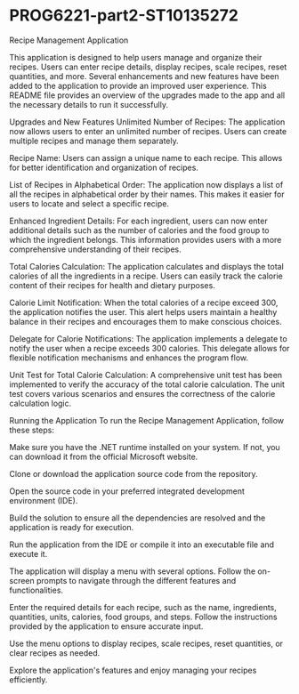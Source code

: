 # PROG6221-part2-ST10135272
Recipe Management Application

This application is designed to help users manage and organize their recipes. Users can enter recipe details, display recipes, scale recipes, reset quantities, and more. Several enhancements and new features have been added to the application to provide an improved user experience. This README file provides an overview of the upgrades made to the app and all the necessary details to run it successfully.

Upgrades and New Features
Unlimited Number of Recipes: The application now allows users to enter an unlimited number of recipes. Users can create multiple recipes and manage them separately.

Recipe Name: Users can assign a unique name to each recipe. This allows for better identification and organization of recipes.

List of Recipes in Alphabetical Order: The application now displays a list of all the recipes in alphabetical order by their names. This makes it easier for users to locate and select a specific recipe.

Enhanced Ingredient Details: For each ingredient, users can now enter additional details such as the number of calories and the food group to which the ingredient belongs. This information provides users with a more comprehensive understanding of their recipes.

Total Calories Calculation: The application calculates and displays the total calories of all the ingredients in a recipe. Users can easily track the calorie content of their recipes for health and dietary purposes.

Calorie Limit Notification: When the total calories of a recipe exceed 300, the application notifies the user. This alert helps users maintain a healthy balance in their recipes and encourages them to make conscious choices.

Delegate for Calorie Notifications: The application implements a delegate to notify the user when a recipe exceeds 300 calories. This delegate allows for flexible notification mechanisms and enhances the program flow.

Unit Test for Total Calorie Calculation: A comprehensive unit test has been implemented to verify the accuracy of the total calorie calculation. The unit test covers various scenarios and ensures the correctness of the calorie calculation logic.

Running the Application
To run the Recipe Management Application, follow these steps:

Make sure you have the .NET runtime installed on your system. If not, you can download it from the official Microsoft website.

Clone or download the application source code from the repository.

Open the source code in your preferred integrated development environment (IDE).

Build the solution to ensure all the dependencies are resolved and the application is ready for execution.

Run the application from the IDE or compile it into an executable file and execute it.

The application will display a menu with several options. Follow the on-screen prompts to navigate through the different features and functionalities.

Enter the required details for each recipe, such as the name, ingredients, quantities, units, calories, food groups, and steps. Follow the instructions provided by the application to ensure accurate input.

Use the menu options to display recipes, scale recipes, reset quantities, or clear recipes as needed.

Explore the application's features and enjoy managing your recipes efficiently.
